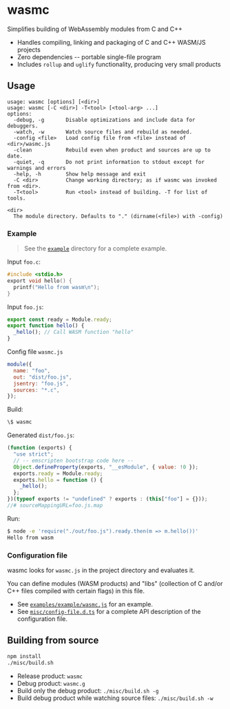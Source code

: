 # wasmc

Simplifies building of WebAssembly modules from C and C++

- Handles compiling, linking and packaging of C and C++ WASM/JS projects
- Zero dependencies -- portable single-file program
- Includes `rollup` and `uglify` functionality, producing very small products

## Usage

```plain
usage: wasmc [options] [<dir>]
usage: wasmc [-C <dir>] -T<tool> [<tool-arg> ...]
options:
  -debug, -g       Disable optimizations and include data for debuggers.
  -watch, -w       Watch source files and rebuild as needed.
  -config <file>   Load config file from <file> instead of <dir>/wasmc.js
  -clean           Rebuild even when product and sources are up to date.
  -quiet, -q       Do not print information to stdout except for warnings and errors
  -help, -h        Show help message and exit
  -C <dir>         Change working directory; as if wasmc was invoked from <dir>.
  -T<tool>         Run <tool> instead of building. -T for list of tools.

<dir>
  The module directory. Defaults to "." (dirname(<file>) with -config)
```

### Example

> See the [`example`](examples/example/) directory for a complete example.

Input `foo.c`:

```c
#include <stdio.h>
export void hello() {
  printf("Hello from wasm\n");
}
```

Input `foo.js`:

```js
export const ready = Module.ready;
export function hello() {
  _hello(); // Call WASM function "hello"
}
```

Config file `wasmc.js`

```js
module({
  name: "foo",
  out: "dist/foo.js",
  jsentry: "foo.js",
  sources: "*.c",
});
```

Build:

```sh
\$ wasmc
```

Generated `dist/foo.js`:

```js
(function (exports) {
  "use strict";
  // -- emscripten bootstrap code here --
  Object.defineProperty(exports, "__esModule", { value: !0 });
  exports.ready = Module.ready;
  exports.hello = function () {
    _hello();
  };
})(typeof exports != "undefined" ? exports : (this["foo"] = {}));
//# sourceMappingURL=foo.js.map
```

Run:

```sh
$ node -e 'require("./out/foo.js").ready.then(m => m.hello())'
Hello from wasm
```

### Configuration file

wasmc looks for `wasmc.js` in the project directory and evaluates it.

You can define modules (WASM products) and "libs" (collection of C and/or C++ files
compiled with certain flags) in this file.

- See [`examples/example/wasmc.js`](examples/example/wasmc.js) for an example.
- See [`misc/config-file.d.ts`](misc/config-file.d.ts) for a complete API description of the configuration file.

## Building from source

```sh
npm install
./misc/build.sh
```

- Release product: `wasmc`
- Debug product: `wasmc.g`
- Build only the debug product: `./misc/build.sh -g`
- Build debug product while watching source files: `./misc/build.sh -w`
